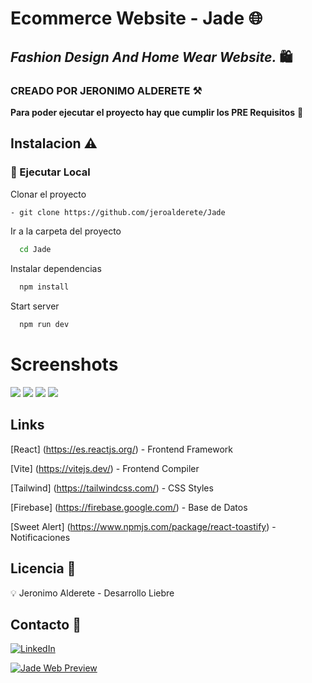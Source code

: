 # Ecommerce Website - Jade :globe_with_meridians:

## _Fashion Design And Home Wear Website._ :shopping:

### CREADO POR JERONIMO ALDERETE :hammer_and_pick:

**Para poder ejecutar el proyecto hay que cumplir los PRE Requisitos** :loudspeaker:

## Instalacion :warning:

### :running: Ejecutar Local

Clonar el proyecto

```sh
- git clone https://github.com/jeroalderete/Jade
```

Ir a la carpeta del proyecto

```bash
  cd Jade
```

Instalar dependencias

```bash
  npm install
```

Start server

```bash
  npm run dev
```

# Screenshots

![](https://i.ibb.co/RYtkYxD/jade1.png)
![](https://i.ibb.co/GsTZgHG/jade2.png)
![](https://i.ibb.co/Yp2n90b/jade3.png)
![](https://i.ibb.co/T0LKLk8/jade5.png)

## Links

[React] (https://es.reactjs.org/) - Frontend Framework

[Vite] (https://vitejs.dev/) - Frontend Compiler

[Tailwind] (https://tailwindcss.com/) - CSS Styles

[Firebase] (https://firebase.google.com/) - Base de Datos

[Sweet Alert] (https://www.npmjs.com/package/react-toastify) - Notificaciones

## Licencia :page_facing_up:

💡 Jeronimo Alderete - Desarrollo Liebre

## Contacto :envelope_with_arrow:

<a>[![LinkedIn](https://img.shields.io/badge/linkedin-%230077B5.svg?style=for-the-badge&logo=linkedin&logoColor=white)](https://www.linkedin.com/in/jeronimoalderete/)</a>&nbsp;

<a>[![Jade Web Preview](https://img.shields.io/badge/linkedin-%230077B5.svg?style=for-the-badge&logo=linkedin&logoColor=white)](https://jeroalderete.github.io/Jade/)</a>&nbsp;

